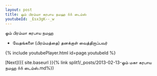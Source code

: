```yaml
---
layout: post
title: ஓம் பிரம்மா கரபாய நமஹ ௧௧ டைம்ஸ்
youtubeId: _Esx3gK--_w
---
```

 
 
 ஓம் பிரம்மா கரபாய நமஹ  
 
 -  வேதங்களை (பிரம்மத்தை) தனக்குள் வைத்திருப்பவர் 
 
  
 
  
 
 
 
 
 
 


{% include youtubePlayer.html id=page.youtubeId %}
 
[Next]({{ site.baseurl }}{% link  split1/_posts/2013-02-13-ஓம் மகா கரபாய நமஹ ௧௧ டைம்ஸ்.md%})
 
